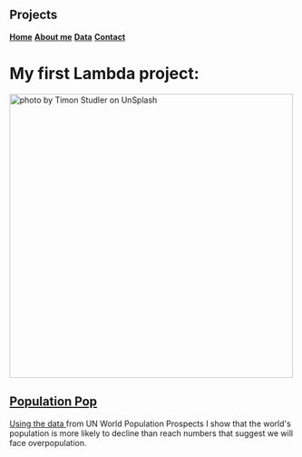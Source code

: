 ## **Projects**
**[Home](index.md)**
**[About me](about.md)**
**[Data](datasets.md)**
**[Contact](creator.md)**

# My first Lambda project: 
<img src="https://miro.medium.com/max/1400/0*qgj5caE3tiN94UjJ" alt="photo by Timon Studler on UnSplash" width="500"/>

## [Population Pop](https://medium.com/@martinvanpetersburg/population-pop-2c30fccfbc7)

[Using the data ](https://github.com/Gr8eye/Total_Pop_Fert_Data/blob/master/Birth_DataWhiteboard.ipynb)from UN World Population Prospects I show that the world's population is more likely to decline than reach numbers that suggest we will face overpopulation.

